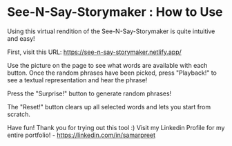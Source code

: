 # See-N-Say-Storymaker : How to Use

Using this virtual rendition of the See-N-Say-Storymaker is quite intuitive and easy! 

First, visit this URL: https://see-n-say-storymaker.netlify.app/

Use the picture on the page to see what words are available with each button. Once the random phrases have been picked, press "Playback!" to see a textual representation and hear the phrase!

Press the "Surprise!" button to generate random phrases! 

The "Reset!" button clears up all selected words and lets you start from scratch.

Have fun! Thank you for trying out this tool :) Visit my Linkedin Profile for my entire portfolio! - https://linkedin.com/in/samarpreet
